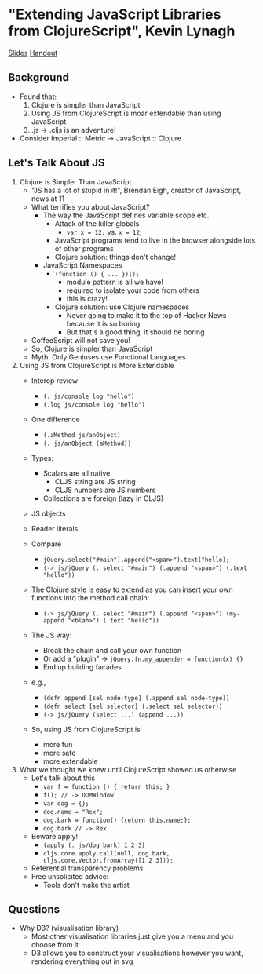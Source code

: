 # "Extending JavaScript Libraries from ClojureScript", Kevin Lynagh #
[Slides](../slides/kevin-lynagh-clojurescript-javascript-interop.pdf)
[Handout](../slides/kevin-lynagh-clojurescript-javascript-interop-handout.pdf)

## Background ##
   * Found that:
      1. Clojure is simpler than JavaScript
      2. Using JS from ClojureScript is moar extendable than using JavaScript 
      3. .js -> .cljs is an adventure!
   * Consider Imperial :: Metric -> JavaScript :: Clojure

## Let's Talk About JS ##
   1. Clojure is Simpler Than JavaScript
      * "JS has a lot of stupid in it!", Brendan Eigh, creator of JavaScript, news at 11
      * What terrifies you about JavaScript?
         * The way the JavaScript defines variable scope etc.
            * Attack of the killer globals
               * `var x = 12;` vs. `x = 12`;
            * JavaScript programs tend to live in the browser alongside lots of other programs
            * Clojure solution: things don't change!
         * JavaScript Namespaces
            * `(function () { ... })();` 
               * module pattern is all we have! 
               * required to isolate your code from others
               * this is crazy!
            * Clojure solution: use Clojure namespaces
               * Never going to make it to the top of Hacker News because it is so boring
               * But that's a good thing, it should be boring
      * CoffeeScript will not save you!
      * So, Clojure is simpler than JavaScript
      * Myth: Only Geniuses use Functional Languages
   2. Using JS from ClojureScript is More Extendable
      * Interop review
         * `(. js/console log "hello")`
         * `(.log js/console log "hello")`
      * One difference
         * `(.aMethod js/anObject)`
         * `(. js/anObject (aMethod))`
      * Types:
         * Scalars are all native
            * CLJS string are JS string
            * CLJS numbers are JS numbers
         * Collections are foreign (lazy in CLJS)
      * JS objects
      * Reader literals
      * Compare
         * `jQuery.select("#main").append("<span>").text("hello);`
         * `(-> js/jQuery (. select "#main") (.append "<span>") (.text "hello"))`
      * The Clojure style is easy to extend as you can insert your own functions into the method call chain:
         * `(-> js/jQuery (. select "#main") (.append "<span>") (my-append "<blah>") (.text "hello"))`

      * The JS way:
         * Break the chain and call your own function
         * Or add a "plugin" -> `jQuery.fn.my_appender = function(x) {}`
         * End up building facades
      * e.g., 
         * `(defn append [sel node-type] (.append sel node-type))`
         * `(defn select [sel selector] (.select sel selector))`
         * `(-> js/jQuery (select ...) (append ...))`
      * So, using JS from ClojureScript is
         * more fun
         * more safe
         * more extendable
   3. What we thought we knew until ClojureScript showed us otherwise
      * Let's talk about this
         * `var f = function () { return this; }`
         * `f(); // -> DOMWindow`
         * `var dog = {};`
         * `dog.name = "Rex";`
         * `dog.bark = function() {return this.name;};`
         * `dog.bark // -> Rex`
      * Beware apply!
         * `(apply (. js/dog bark) 1 2 3)`
         * `cljs.core.apply.call(null, dog.bark, cljs.core.Vector.fromArray([1 2 3]));`
      * Referential transparency problems
      * Free unsolicited advice:
         * Tools don't make the artist

## Questions ##
   * Why D3? (visualisation library)
      * Most other visualisation libraries just give you a menu and you choose from it
      * D3 allows you to construct your visualisations however you want, rendering everything out in svg
